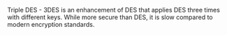 Triple DES - 3DES is an enhancement of DES that applies DES three times with different keys. While more secure than DES, it is slow compared to modern encryption standards.
